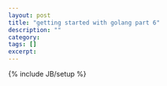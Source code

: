 ```yaml
---
layout: post
title: "getting started with golang part 6"
description: ""
category: 
tags: []
excerpt: 
---
```

{% include JB/setup %}
